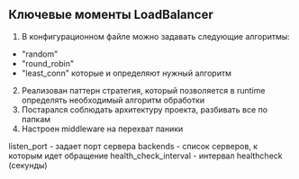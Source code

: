 ## Ключевые моменты LoadBalancer

1) В конфигурационном файле можно задавать следующие алгоритмы:
- "random"
- "round_robin"
- "least_conn"
которые и определяют нужный алгоритм
2) Реализован паттерн стратегия, который позволяется в runtime определять необходимый алгоритм обработки
3) Постарался соблюдать архитектуру проекта, разбивать все по папкам
4) Настроен middleware на перехват паники

listen_port - задает порт сервера
backends - список серверов, к которым идет обращение
health_check_interval - интервал healthcheck (секунды)